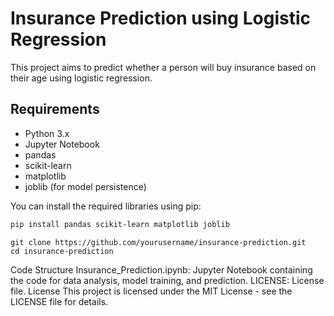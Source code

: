 # Insurance Prediction using Logistic Regression

This project aims to predict whether a person will buy insurance based on their age using logistic regression.

## Requirements

- Python 3.x
- Jupyter Notebook
- pandas
- scikit-learn
- matplotlib
- joblib (for model persistence)

You can install the required libraries using pip:

```bash
pip install pandas scikit-learn matplotlib joblib
```

```
git clone https://github.com/yourusername/insurance-prediction.git
cd insurance-prediction
```


Code Structure
Insurance_Prediction.ipynb: Jupyter Notebook containing the code for data analysis, model training, and prediction.
LICENSE: License file.
License
This project is licensed under the MIT License - see the LICENSE file for details.

